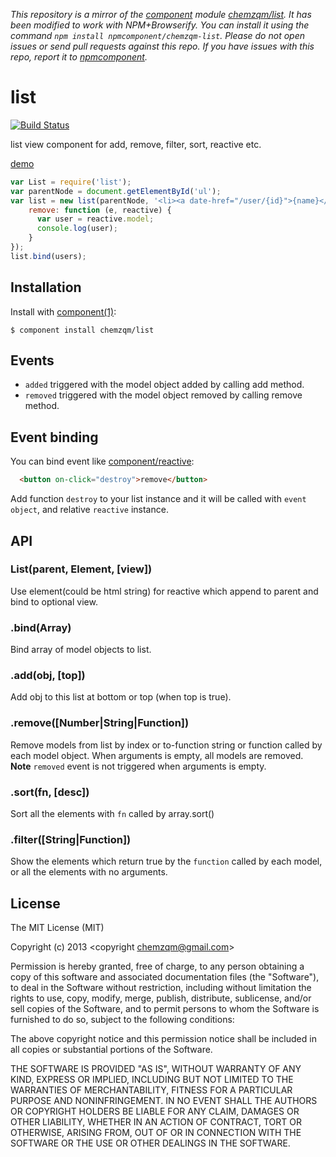 *This repository is a mirror of the [component](http://component.io) module [chemzqm/list](http://github.com/chemzqm/list). It has been modified to work with NPM+Browserify. You can install it using the command `npm install npmcomponent/chemzqm-list`. Please do not open issues or send pull requests against this repo. If you have issues with this repo, report it to [npmcomponent](https://github.com/airportyh/npmcomponent).*
# list
  
  [![Build Status](https://secure.travis-ci.org/chemzqm/list.png)](http://travis-ci.org/chemzqm/list)

  list view component for add, remove, filter, sort, reactive etc.

  [demo](http://chemzqm.github.io/list/)

``` js
var List = require('list');
var parentNode = document.getElementById('ul');
var list = new list(parentNode, '<li><a date-href="/user/{id}">{name}</a><button on-click="remove">remove</button></li>', {
    remove: function (e, reactive) {
      var user = reactive.model;
      console.log(user);
    }
});
list.bind(users);
```


## Installation

  Install with [component(1)](http://component.io):

    $ component install chemzqm/list

## Events

  * `added` triggered with the model object added by calling add method.
  * `removed` triggered with the model object removed by calling remove method.

## Event binding

You can bind event like [component/reactive](https://github.com/component/reactive):

``` html
  <button on-click="destroy">remove</button>
```

Add function `destroy` to your list instance and it will be called with `event object`, and relative `reactive` instance.

## API

### List(parent, Element, [view])

  Use element(could be html string) for reactive which append to parent and bind to optional view.

### .bind(Array)

  Bind array of model objects to list.

### .add(obj, [top])

  Add obj to this list at bottom or top (when top is true).

### .remove([Number|String|Function])

  Remove models from list by index or to-function string or function called by each model object.
  When arguments is empty, all models are removed.
  **Note** `removed` event is not triggered when arguments is empty.

### .sort(fn, [desc])

  Sort all the elements with `fn` called by array.sort()

### .filter([String|Function])

  Show the elements which return true by the `function` called by each model, or all the elements with no arguments.

## License

  The MIT License (MIT)

  Copyright (c) 2013 <copyright chemzqm@gmail.com>

  Permission is hereby granted, free of charge, to any person obtaining a copy
  of this software and associated documentation files (the "Software"), to deal
  in the Software without restriction, including without limitation the rights
  to use, copy, modify, merge, publish, distribute, sublicense, and/or sell
  copies of the Software, and to permit persons to whom the Software is
  furnished to do so, subject to the following conditions:

  The above copyright notice and this permission notice shall be included in
  all copies or substantial portions of the Software.

  THE SOFTWARE IS PROVIDED "AS IS", WITHOUT WARRANTY OF ANY KIND, EXPRESS OR
  IMPLIED, INCLUDING BUT NOT LIMITED TO THE WARRANTIES OF MERCHANTABILITY,
  FITNESS FOR A PARTICULAR PURPOSE AND NONINFRINGEMENT. IN NO EVENT SHALL THE
  AUTHORS OR COPYRIGHT HOLDERS BE LIABLE FOR ANY CLAIM, DAMAGES OR OTHER
  LIABILITY, WHETHER IN AN ACTION OF CONTRACT, TORT OR OTHERWISE, ARISING FROM,
  OUT OF OR IN CONNECTION WITH THE SOFTWARE OR THE USE OR OTHER DEALINGS IN
  THE SOFTWARE.
